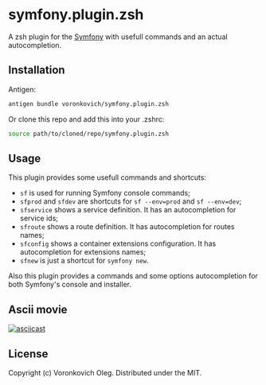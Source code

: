 # symfony.plugin.zsh

A zsh plugin for the [Symfony](https://symfony.com/) with usefull commands and an actual autocompletion.

## Installation

Antigen:

```sh
antigen bundle voronkovich/symfony.plugin.zsh
```

Or clone this repo and add this into your .zshrc:

```sh
source path/to/cloned/repo/symfony.plugin.zsh
```

## Usage

This plugin provides some usefull commands and shortcuts:

- `sf` is used for running Symfony console commands;
- `sfprod` and `sfdev` are shortcuts for `sf --env=prod` and `sf --env=dev`;
- `sfservice` shows a service definition. It has an autocompletion for service ids;
- `sfroute` shows a route definition. It has autocompletion for routes names;
- `sfconfig` shows a container extensions configuration. It has autocompletion for extensions names;
- `sfnew` is just a shortcut for `symfony new`.

Also this plugin provides a commands and some options autocompletion for both Symfony's console and installer.

## Ascii movie

[![asciicast](https://asciinema.org/a/03shcf05p1wz0ppg2dambztig.png)](https://asciinema.org/a/03shcf05p1wz0ppg2dambztig)

## License

Copyright (c) Voronkovich Oleg. Distributed under the MIT.
